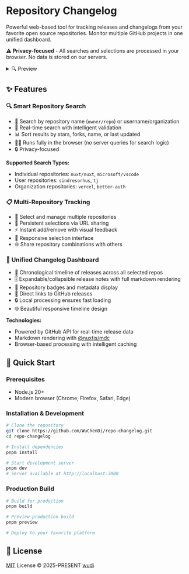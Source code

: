 # Repository Changelog

Powerful web-based tool for tracking releases and changelogs from your favorite open source repositories. Monitor multiple GitHub projects in one unified dashboard.

⚠️ **Privacy-focused** - All searches and selections are processed in your browser. No data is stored on our servers.

<details>
  <summary>🔍 Preview</summary>
  <img src="https://cdn.jsdelivr.net/gh/cdLab996/picture-lib/wudi/repo-changelog/index.png" />
  <img src="https://cdn.jsdelivr.net/gh/cdLab996/picture-lib/wudi/repo-changelog/repos.png" />
</details>

## ✨ Features

### 🔍 **Smart Repository Search**
- 🎯 Search by repository name (`owner/repo`) or username/organization
- 🚀 Real-time search with intelligent validation
- 📊 Sort results by stars, forks, name, or last updated
- 🏃‍♂️ Runs fully in the browser (no server queries for search logic)
- 🔒 Privacy-focused

**Supported Search Types:**
- Individual repositories: `nuxt/nuxt`, `microsoft/vscode`
- User repositories: `sindresorhus`, `tj`
- Organization repositories: `vercel`, `better-auth`

### 📋 **Multi-Repository Tracking** 
- 🎨 Select and manage multiple repositories
- 💾 Persistent selections via URL sharing
- ⚡ Instant add/remove with visual feedback
- 📱 Responsive selection interface
- 🌐 Share repository combinations with others

### 📰 **Unified Changelog Dashboard**
- 🚀 Chronological timeline of releases across all selected repos
- 🎚️ Expandable/collapsible release notes with full markdown rendering
- 📏 Repository badges and metadata display
- 💾 Direct links to GitHub releases
- 🔒 Local processing ensures fast loading
- 🌐 Beautiful responsive timeline design

**Technologies:**
- Powered by GitHub API for real-time release data
- Markdown rendering with [@nuxtjs/mdc](https://github.com/nuxt-content/mdc)
- Browser-based processing with intelligent caching

## 🚀 Quick Start

### Prerequisites
- Node.js 20+
- Modern browser (Chrome, Firefox, Safari, Edge)

### Installation & Development

```bash
# Clone the repository
git clone https://github.com/WuChenDi/repo-changelog.git
cd repo-changelog

# Install dependencies
pnpm install

# Start development server
pnpm dev
# Server available at http://localhost:3000
```

### Production Build

```bash
# Build for production
pnpm build

# Preview production build
pnpm preview

# Deploy to your favorite platform
```

## 📜 License

[MIT](./LICENSE) License &copy; 2025-PRESENT [wudi](https://github.com/WuChenDi)
